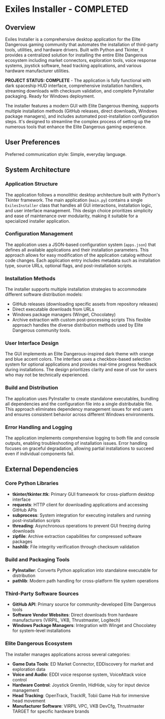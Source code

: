 # Exiles Installer - COMPLETED

## Overview

Exiles Installer is a comprehensive desktop application for the Elite Dangerous gaming community that automates the installation of third-party tools, utilities, and hardware drivers. Built with Python and Tkinter, it provides a centralized solution for installing the entire Elite Dangerous ecosystem including market connectors, exploration tools, voice response systems, joystick software, head tracking applications, and various hardware manufacturer utilities.

**PROJECT STATUS: COMPLETE** - The application is fully functional with dark spaceship HUD interface, comprehensive installation handlers, streaming downloads with checksum validation, and complete PyInstaller packaging. Ready for Windows deployment.

The installer features a modern GUI with Elite Dangerous theming, supports multiple installation methods (GitHub releases, direct downloads, Windows package managers), and includes automated post-installation configuration steps. It's designed to streamline the complex process of setting up the numerous tools that enhance the Elite Dangerous gaming experience.

## User Preferences

Preferred communication style: Simple, everyday language.

## System Architecture

### Application Structure
The application follows a monolithic desktop architecture built with Python's Tkinter framework. The main application (`main.py`) contains a single `ExilesInstaller` class that handles all GUI interactions, installation logic, and user interface management. This design choice prioritizes simplicity and ease of maintenance over modularity, making it suitable for a specialized installer application.

### Configuration Management
The application uses a JSON-based configuration system (`apps.json`) that defines all available applications and their installation parameters. This approach allows for easy modification of the application catalog without code changes. Each application entry includes metadata such as installation type, source URLs, optional flags, and post-installation scripts.

### Installation Methods
The installer supports multiple installation strategies to accommodate different software distribution models:
- GitHub releases (downloading specific assets from repository releases)
- Direct executable downloads from URLs
- Windows package managers (Winget, Chocolatey)
- Archive extraction with custom post-processing scripts
This flexible approach handles the diverse distribution methods used by Elite Dangerous community tools.

### User Interface Design
The GUI implements an Elite Dangerous-inspired dark theme with orange and blue accent colors. The interface uses a checkbox-based selection system for optional applications and provides real-time progress feedback during installations. The design prioritizes clarity and ease of use for users who may not be technically experienced.

### Build and Distribution
The application uses PyInstaller to create standalone executables, bundling all dependencies and the configuration file into a single distributable file. This approach eliminates dependency management issues for end users and ensures consistent behavior across different Windows environments.

### Error Handling and Logging
The application implements comprehensive logging to both file and console outputs, enabling troubleshooting of installation issues. Error handling focuses on graceful degradation, allowing partial installations to succeed even if individual components fail.

## External Dependencies

### Core Python Libraries
- **tkinter/tkinter.ttk**: Primary GUI framework for cross-platform desktop interface
- **requests**: HTTP client for downloading applications and accessing GitHub APIs
- **subprocess**: System integration for executing installers and running post-installation scripts
- **threading**: Asynchronous operations to prevent GUI freezing during downloads
- **zipfile**: Archive extraction capabilities for compressed software packages
- **hashlib**: File integrity verification through checksum validation

### Build and Packaging Tools
- **PyInstaller**: Converts Python application into standalone executable for distribution
- **pathlib**: Modern path handling for cross-platform file system operations

### Third-Party Software Sources
- **GitHub API**: Primary source for community-developed Elite Dangerous tools
- **Software Vendor Websites**: Direct downloads from hardware manufacturers (VIRPIL, VKB, Thrustmaster, Logitech)
- **Windows Package Managers**: Integration with Winget and Chocolatey for system-level installations

### Elite Dangerous Ecosystem
The installer manages applications across several categories:
- **Game Data Tools**: ED Market Connector, EDDiscovery for market and exploration data
- **Voice and Audio**: EDDI voice response system, VoiceAttack voice control
- **Hardware Control**: Joystick Gremlin, HidHide, vJoy for input device management
- **Head Tracking**: OpenTrack, TrackIR, Tobii Game Hub for immersive head movement
- **Manufacturer Software**: VIRPIL VPC, VKB DevCfg, Thrustmaster TARGET for specific hardware brands